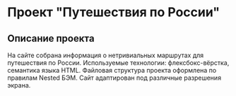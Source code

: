 #  Проект "Путешествия по России"
## Описание проекта
На сайте собрана информация о нетривиальных маршрутах для путешествия по России.
Используемые технологии: флексбокс-вёрстка, семантика языка HTML.
Файловая структура проекта оформлена по правилам Nested БЭМ. 
Сайт адаптирован под различные разрешения экрана.